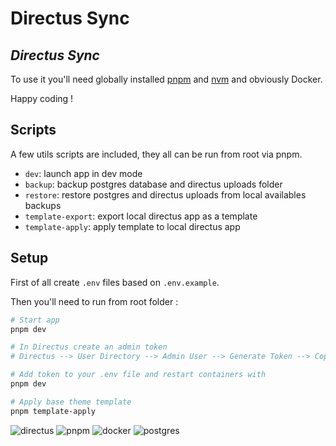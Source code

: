 # Directus Sync

## *Directus Sync*

To use it you'll need globally installed [pnpm](https://github.com/pnpm/pnpm) and [nvm](https://github.com/nvm-sh/nvm) and obviously Docker.

Happy coding !

## Scripts

A few utils scripts are included, they all can be run from root via pnpm.

- `dev`: launch app in dev mode
- `backup`: backup postgres database and directus uploads folder
- `restore`: restore postgres and directus uploads from local availables backups
- `template-export`: export local directus app as a template
- `template-apply`: apply template to local directus app

## Setup

First of all create `.env` files based on `.env.example`.

Then you'll need to run from root folder :

```bash
# Start app
pnpm dev

# In Directus create an admin token
# Directus --> User Directory --> Admin User --> Generate Token --> Copy Token --> Save User

# Add token to your .env file and restart containers with
pnpm dev

# Apply base theme template
pnpm template-apply
```

<p float="middle">
    <img
        src="https://img.shields.io/badge/directus-%2364f.svg?style=for-the-badge&logo=directus&logoColor=white"
        alt="directus"
    />
    <img
        src="https://img.shields.io/badge/pnpm-%234a4a4a.svg?style=for-the-badge&logo=pnpm&logoColor=f69220"
        alt="pnpm"
    />
    <img
        src="https://img.shields.io/badge/docker-%230db7ed.svg?style=for-the-badge&logo=docker&logoColor=white"
        alt="docker"
    />
    <img
        src="https://img.shields.io/badge/postgres-%23316192.svg?style=for-the-badge&logo=postgresql&logoColor=white"
        alt="postgres"
    />
</p>
